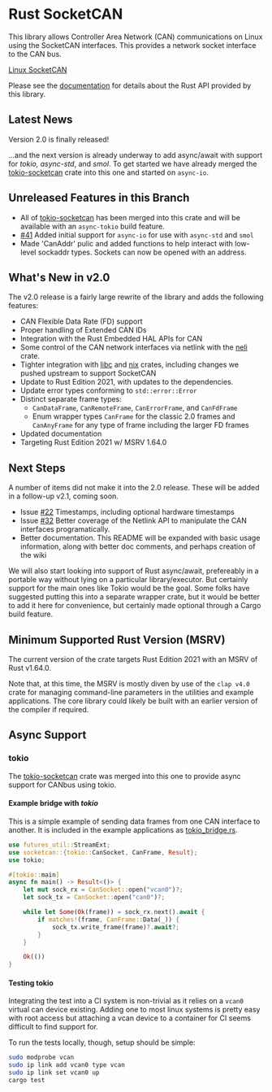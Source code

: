 Rust SocketCAN
==============

This library allows Controller Area Network (CAN) communications on Linux using the SocketCAN interfaces. This provides a network socket interface to the CAN bus.

[Linux SocketCAN](https://docs.kernel.org/networking/can.html)

Please see the [documentation](https://docs.rs/socketcan) for details about the Rust API provided by this library.


## Latest News

Version 2.0 is finally released!

...and the next version is already underway to add async/await with support for _tokio, async-std_, and _smol_.  To get started we have already merged the [tokio-socketcan](https://github.com/oefd/tokio-socketcan) crate into this one and started on `async-io`.

## Unreleased Features in this Branch

- All of [tokio-socketcan](https://github.com/oefd/tokio-socketcan) has been merged into this crate and will be available with an `async-tokio` build feature.
- [#41](https://github.com/socketcan-rs/socketcan-rs/pull/41) Added initial support for `async-io` for use with `async-std` and `smol`
- Made 'CanAddr' pulic and added functions to help interact with low-level sockaddr types. Sockets can now be opened with an address.

## What's New in v2.0

The v2.0 release is a fairly large rewrite of the library and adds the following features:

- CAN Flexible Data Rate (FD) support
- Proper handling of Extended CAN IDs
- Integration with the Rust Embedded HAL APIs for CAN
- Some control of the CAN network interfaces via netlink with the [neli](https://crates.io/crates/neli) crate.
- Tighter integration with [libc](https://crates.io/crates/libc) and [nix](https://crates.io/crates/nix) crates, including changes we pushed upstream to support SocketCAN
- Update to Rust Edition 2021, with updates to the dependencies.
- Update error types conforming to `std::error::Error`
- Distinct separate frame types:
    - `CanDataFrame`, `CanRemoteFrame`, `CanErrorFrame`, and `CanFdFrame`
    - Enum wrapper types `CanFrame` for the classic 2.0 frames and `CanAnyFrame` for any type of frame including the larger FD frames
- Updated documentation
- Targeting Rust Edition 2021 w/ MSRV 1.64.0

## Next Steps

A number of items did not make it into the 2.0 release. These will be added in a follow-up v2.1, coming soon.

- Issue [#22](https://github.com/socketcan-rs/socketcan-rs/issues/22) Timestamps, including optional hardware timestamps
- Issue [#32](https://github.com/socketcan-rs/socketcan-rs/issues/32) Better coverage of the Netlink API to manipulate the CAN interfaces programatically.
- Better documentation. This README will be expanded with basic usage information, along with better doc comments, and perhaps creation of the wiki

We will also start looking into support of Rust async/await, prefereably in a portable way without lying on a particular library/executor. But certainly support for the main ones like Tokio would be the goal. Some folks have suggested putting this into a separate wrapper crate, but it would be better to add it here for convenience, but certainly made optional through a Cargo build feature.

## Minimum Supported Rust Version (MSRV)

The current version of the crate targets Rust Edition 2021 with an MSRV of Rust v1.64.0.

Note that, at this time, the MSRV is mostly diven by use of the `clap v4.0` crate for managing command-line parameters in the utilities and example applications. The core library could likely be built with an earlier version of the compiler if required.

## Async Support

### tokio

The [tokio-socketcan]() crate was merged into this one to provide async support for CANbus using tokio.

#### Example bridge with _tokio_

This is a simple example of sending data frames from one CAN interface to another. It is included in
the example applications as
[tokio_bridge.rs](https://github.com/socketcan-rs/socketcan-rs/blob/master/examples/tokio_print_frames.rs).

```rust
use futures_util::StreamExt;
use socketcan::{tokio::CanSocket, CanFrame, Result};
use tokio;

#[tokio::main]
async fn main() -> Result<()> {
    let mut sock_rx = CanSocket::open("vcan0")?;
    let sock_tx = CanSocket::open("can0")?;

    while let Some(Ok(frame)) = sock_rx.next().await {
        if matches!(frame, CanFrame::Data(_)) {
            sock_tx.write_frame(frame)?.await?;
        }
    }

    Ok(())
}
```

#### Testing tokio

Integrating the test into a CI system is non-trivial as it relies on a `vcan0` virtual can device existing. Adding one to most linux systems is pretty easy with root access but attaching a vcan device to a container for CI seems difficult to find support for.

To run the tests locally, though, setup should be simple:

```sh
sudo modprobe vcan
sudo ip link add vcan0 type vcan
sudo ip link set vcan0 up
cargo test
```